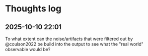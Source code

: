 # Thoughts log

## 2025-10-10 22:01

To what extent can the noise/artifacts that were filtered out by @coulson2022 be build into the output to see what the "real world" observable would be?

